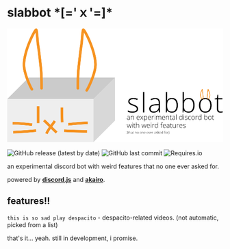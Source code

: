 # slabbot *[='ｘ'=]\*

<img src="./images/slabbot-banner.png" style="zoom:65%;" />

![GitHub release (latest by date)](https://img.shields.io/github/v/release/AndyThePie/slabbot) ![GitHub last commit](https://img.shields.io/github/last-commit/AndyThePie/slabbot) ![Requires.io](https://img.shields.io/requires/github/AndyThePie/slabbot)

an experimental discord bot with weird features that no one ever asked for.

powered by [**discord.js**](https://github.com/discordjs/discord.js) and [**akairo**](https://github.com/discord-akairo/discord-akairo).

## features!!

`this is so sad play despacito` - despacito-related videos. (not automatic, picked from a list)

that's it... yeah. still in development, i promise.

